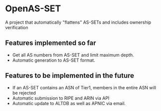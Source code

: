 # OpenAS-SET
A project that automatically "flattens" AS-SETs and includes ownership verification


## Features implemented so far

- Get all AS numbers from AS-SET and limit maximum depth.
- Automatic generation to AS-SET format.

## Features to be implemented in the future

- If an AS-SET contains an ASN of Tier1, members in the entire ASN will be rejected
- Automatic submission to RIPE and ARIN via API
- Automatic update to ALTDB as well as APNIC via email.

